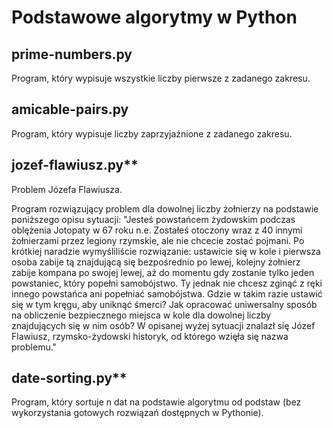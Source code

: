 # Podstawowe algorytmy w Python
## prime-numbers.py
Program, który wypisuje wszystkie liczby pierwsze z zadanego zakresu.

## amicable-pairs.py
Program, który wypisuje liczby zaprzyjaźnione z zadanego zakresu.

## jozef-flawiusz.py**
Problem Józefa Flawiusza.

Program rozwiązujący problem dla dowolnej liczby żołnierzy na podstawie poniższego opisu sytuacji:
"Jesteś powstańcem żydowskim podczas oblężenia Jotopaty w 67 roku n.e. Zostałeś otoczony wraz z 40 innymi żołnierzami przez legiony rzymskie, ale nie chcecie zostać pojmani. Po krótkiej naradzie wymyśliliście rozwiązanie: ustawicie się w kole i pierwsza osoba zabije tą znajdującą się bezpośrednio po lewej, kolejny żołnierz zabije kompana po swojej lewej, aż do momentu gdy zostanie tylko jeden powstaniec, który popełni samobójstwo. Ty jednak nie chcesz zginąć z ręki innego powstańca ani popełniać samobójstwa. Gdzie w takim razie ustawić się w tym kręgu, aby uniknąć śmerci? Jak opracować uniwersalny sposób na obliczenie bezpiecznego miejsca w kole dla dowolnej liczby znajdujących się w nim osób? W opisanej wyżej sytuacji znalazł się Józef Flawiusz, rzymsko-żydowski historyk, od którego wzięła się nazwa problemu."

## date-sorting.py**
Program, który sortuje n dat na podstawie algorytmu od podstaw (bez wykorzystania gotowych rozwiązań dostępnych w Pythonie).